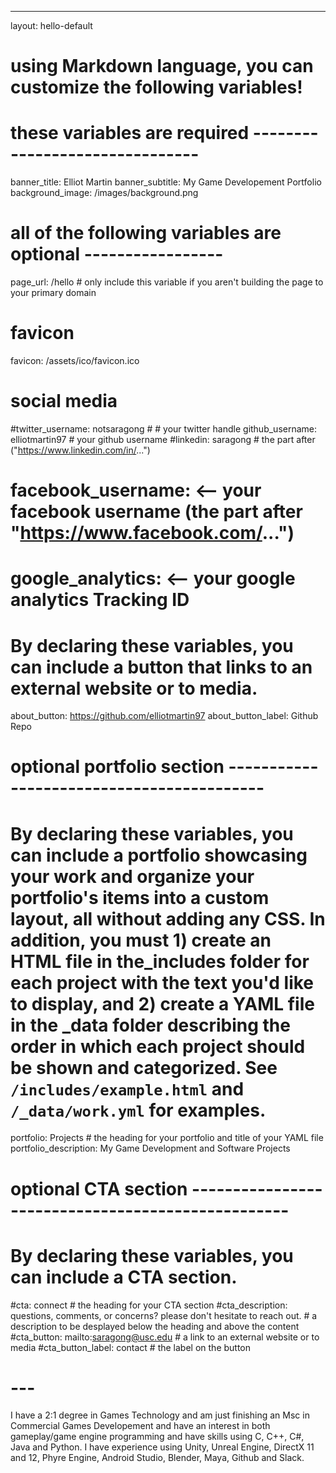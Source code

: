 ---
layout: hello-default

# using Markdown language, you can customize the following variables!

# these variables are required -------------------------------
banner_title: Elliot Martin
banner_subtitle: My Game Developement Portfolio
background_image: /images/background.png

# all of the following variables are optional -----------------
page_url: /hello # only include this variable if you aren't building the page to your primary domain 

# favicon
favicon: /assets/ico/favicon.ico

# social media
#twitter_username: notsaragong # # your twitter handle
github_username:  elliotmartin97 # your github username
#linkedin: saragong # the part after ("https://www.linkedin.com/in/...")
# facebook_username: <-- your facebook username (the part after "https://www.facebook.com/...")
# google_analytics: <-- your google analytics Tracking ID

# By declaring these variables, you can include a button that links to an external website or to media.
about_button: https://github.com/elliotmartin97
about_button_label: Github Repo

# optional portfolio section ------------------------------------------

# By declaring these variables, you can include a portfolio showcasing your work and organize your portfolio's items into a custom layout, all without adding any CSS. In addition, you must 1) create an HTML file in the_includes folder for each project with the text you'd like to display, and 2) create a YAML file in the _data folder describing the order in which each project should be shown and categorized. See `/includes/example.html` and `/_data/work.yml` for examples.

portfolio: Projects # the heading for your portfolio and title of your YAML file
portfolio_description: My Game Development and Software Projects

# optional CTA section --------------------------------------------------

# By declaring these variables, you can include a CTA section.
#cta: connect # the heading for your CTA section
#cta_description: questions, comments, or concerns? please don't hesitate to reach out. # a description to be desplayed below the heading and above the content
#cta_button: mailto:saragong@usc.edu # a link to an external website or to media
#cta_button_label: contact # the label on the button

# ---
I have a 2:1 degree in Games Technology and am just finishing an Msc in Commercial Games Developement and have
an interest in both gameplay/game engine programming and have skills using C, C++, C#, Java and Python. I have 
experience using Unity, Unreal Engine, DirectX 11 and 12, Phyre Engine, Android Studio, Blender, Maya, Github and Slack.
